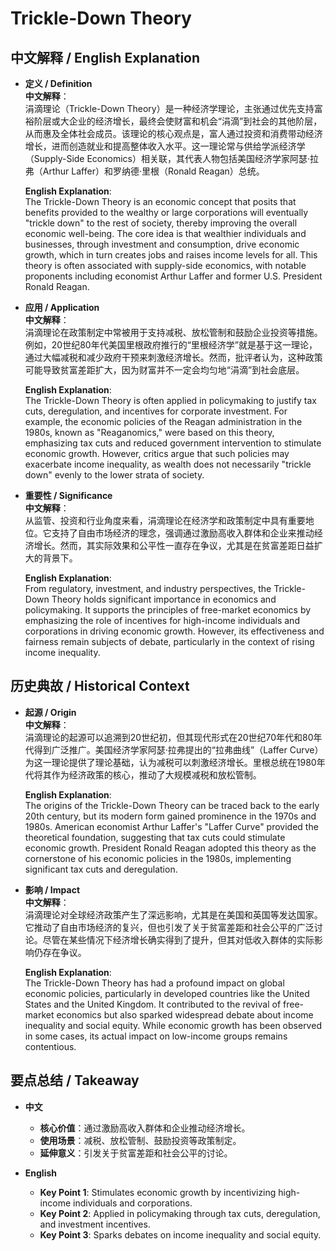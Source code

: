 # Trickle-Down Theory

## 中文解释 / English Explanation

* **定义 / Definition**  
  **中文解释**：  
  涓滴理论（Trickle-Down Theory）是一种经济学理论，主张通过优先支持富裕阶层或大企业的经济增长，最终会使财富和机会“涓滴”到社会的其他阶层，从而惠及全体社会成员。该理论的核心观点是，富人通过投资和消费带动经济增长，进而创造就业和提高整体收入水平。这一理论常与供给学派经济学（Supply-Side Economics）相关联，其代表人物包括美国经济学家阿瑟·拉弗（Arthur Laffer）和罗纳德·里根（Ronald Reagan）总统。  

  **English Explanation**:  
  The Trickle-Down Theory is an economic concept that posits that benefits provided to the wealthy or large corporations will eventually "trickle down" to the rest of society, thereby improving the overall economic well-being. The core idea is that wealthier individuals and businesses, through investment and consumption, drive economic growth, which in turn creates jobs and raises income levels for all. This theory is often associated with supply-side economics, with notable proponents including economist Arthur Laffer and former U.S. President Ronald Reagan.

* **应用 / Application**  
  **中文解释**：  
  涓滴理论在政策制定中常被用于支持减税、放松管制和鼓励企业投资等措施。例如，20世纪80年代美国里根政府推行的“里根经济学”就是基于这一理论，通过大幅减税和减少政府干预来刺激经济增长。然而，批评者认为，这种政策可能导致贫富差距扩大，因为财富并不一定会均匀地“涓滴”到社会底层。  

  **English Explanation**:  
  The Trickle-Down Theory is often applied in policymaking to justify tax cuts, deregulation, and incentives for corporate investment. For example, the economic policies of the Reagan administration in the 1980s, known as "Reaganomics," were based on this theory, emphasizing tax cuts and reduced government intervention to stimulate economic growth. However, critics argue that such policies may exacerbate income inequality, as wealth does not necessarily "trickle down" evenly to the lower strata of society.

* **重要性 / Significance**  
  **中文解释**：  
  从监管、投资和行业角度来看，涓滴理论在经济学和政策制定中具有重要地位。它支持了自由市场经济的理念，强调通过激励高收入群体和企业来推动经济增长。然而，其实际效果和公平性一直存在争议，尤其是在贫富差距日益扩大的背景下。  

  **English Explanation**:  
  From regulatory, investment, and industry perspectives, the Trickle-Down Theory holds significant importance in economics and policymaking. It supports the principles of free-market economics by emphasizing the role of incentives for high-income individuals and corporations in driving economic growth. However, its effectiveness and fairness remain subjects of debate, particularly in the context of rising income inequality.

## 历史典故 / Historical Context

* **起源 / Origin**  
  **中文解释**：  
  涓滴理论的起源可以追溯到20世纪初，但其现代形式在20世纪70年代和80年代得到广泛推广。美国经济学家阿瑟·拉弗提出的“拉弗曲线”（Laffer Curve）为这一理论提供了理论基础，认为减税可以刺激经济增长。里根总统在1980年代将其作为经济政策的核心，推动了大规模减税和放松管制。  

  **English Explanation**:  
  The origins of the Trickle-Down Theory can be traced back to the early 20th century, but its modern form gained prominence in the 1970s and 1980s. American economist Arthur Laffer's "Laffer Curve" provided the theoretical foundation, suggesting that tax cuts could stimulate economic growth. President Ronald Reagan adopted this theory as the cornerstone of his economic policies in the 1980s, implementing significant tax cuts and deregulation.

* **影响 / Impact**  
  **中文解释**：  
  涓滴理论对全球经济政策产生了深远影响，尤其是在美国和英国等发达国家。它推动了自由市场经济的复兴，但也引发了关于贫富差距和社会公平的广泛讨论。尽管在某些情况下经济增长确实得到了提升，但其对低收入群体的实际影响仍存在争议。  

  **English Explanation**:  
  The Trickle-Down Theory has had a profound impact on global economic policies, particularly in developed countries like the United States and the United Kingdom. It contributed to the revival of free-market economics but also sparked widespread debate about income inequality and social equity. While economic growth has been observed in some cases, its actual impact on low-income groups remains contentious.

## 要点总结 / Takeaway

* **中文**  
  - **核心价值**：通过激励高收入群体和企业推动经济增长。  
  - **使用场景**：减税、放松管制、鼓励投资等政策制定。  
  - **延伸意义**：引发关于贫富差距和社会公平的讨论。  

* **English**  
  - **Key Point 1**: Stimulates economic growth by incentivizing high-income individuals and corporations.  
  - **Key Point 2**: Applied in policymaking through tax cuts, deregulation, and investment incentives.  
  - **Key Point 3**: Sparks debates on income inequality and social equity.